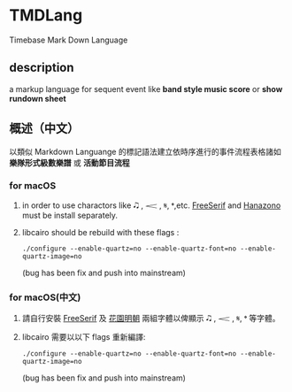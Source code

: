 # TMDLang

Timebase Mark Down Language

## description

a markup language for sequent event like **band style music score** or **show rundown sheet**

## 概述（中文）

以類似 Markdown Languange 的標記語法建立依時序進行的事件流程表格諸如 **樂隊形式級數樂譜** 或 **活動節目流程**

### for macOS

1. in order to use charactors like 🎝 , 𝆒 , 𝄋, 𝄌,etc. [FreeSerif](http://ftp.gnu.org/gnu/freefont/freefont-ttf-20120503.zip) and [Hanazono](http://fonts.jp/hanazono/) must be install separately.

2. libcairo should be rebuild with these flags :
    ```
    ./configure --enable-quartz=no --enable-quartz-font=no --enable-quartz-image=no
    ```
    (bug has been fix and push into mainstream)

### for macOS(中文)

1. 請自行安裝 [FreeSerif](http://ftp.gnu.org/gnu/freefont/freefont-ttf-20120503.zip) 及 [花園明朝](http://fonts.jp/hanazono/) 兩組字體以俾顯示 🎝 , 𝆒 , 𝄋, 𝄌 等字體。

2. libcairo 需要以以下 flags 重新編譯:
    ```
    ./configure --enable-quartz=no --enable-quartz-font=no --enable-quartz-image=no
    ```
    (bug has been fix and push into mainstream)

